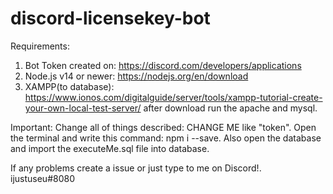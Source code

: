 # discord-licensekey-bot
Requirements:
1. Bot Token created on: https://discord.com/developers/applications
2. Node.js v14 or newer: https://nodejs.org/en/download
3. XAMPP(to database): https://www.ionos.com/digitalguide/server/tools/xampp-tutorial-create-your-own-local-test-server/ after download run the apache and mysql.

Important:
Change all of things described: CHANGE ME like "token".
Open the terminal and write this command: npm i --save.
Also open the database and import the executeMe.sql file into database.




If any problems create a issue or just type to me on Discord!.
ijustuseu#8080
